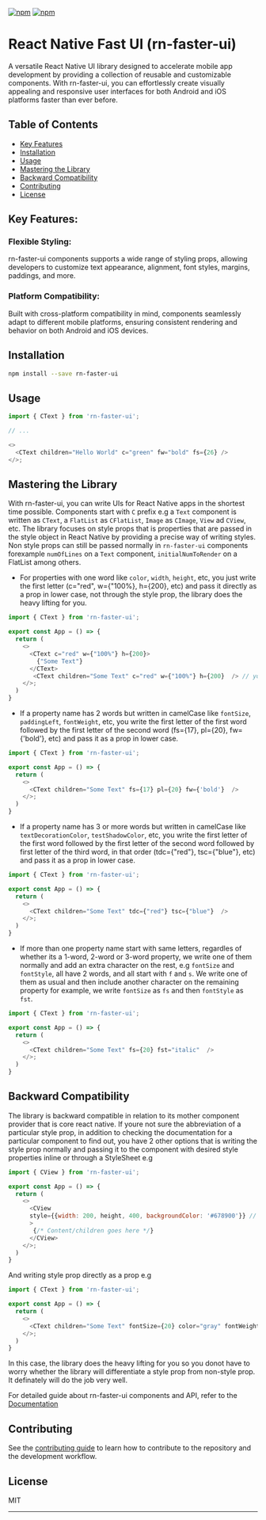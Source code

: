 [![npm](https://img.shields.io/npm/v/rn-faster-ui.svg)](https://npmjs.com/package/rn-faster-ui) [![npm](https://img.shields.io/npm/dm/rn-faster-ui.svg)](https://npmjs.com/package/rn-faster-ui)

# React Native Fast UI (rn-faster-ui)

A versatile React Native UI library designed to accelerate mobile app development by providing a collection of reusable and customizable components. With rn-faster-ui, you can effortlessly create visually appealing and responsive user interfaces for both Android and iOS platforms faster than ever before.

## Table of Contents

- [Key Features](#key-features)
- [Installation](#installation)
- [Usage](#usage)
- [Mastering the Library](#mastering-the-library)
- [Backward Compatibility](#backward-compatibility)
- [Contributing](#contributing)
- [License](#license)

## Key Features:

### Flexible Styling:

rn-faster-ui components supports a wide range of styling props, allowing developers to customize text appearance, alignment, font styles, margins, paddings, and more.

### Platform Compatibility:

Built with cross-platform compatibility in mind, components seamlessly adapt to different mobile platforms, ensuring consistent rendering and behavior on both Android and iOS devices.

## Installation

```sh
npm install --save rn-faster-ui
```

## Usage

```js
import { CText } from 'rn-faster-ui';

// ...

<>
  <CText children="Hello World" c="green" fw="bold" fs={26} />
</>;
```

## Mastering the Library

With rn-faster-ui, you can write UIs for React Native apps in the shortest time possible.
Components start with `C` prefix e.g a `Text` component is written as `CText`, a `FlatList` as `CFlatList`, `Image` as `CImage`, `View` ad `CView`, etc.
The library focuses on style props that is properties that are passed in the style object in React Native by providing a precise way of writing styles.
Non style props can still be passed normally in `rn-faster-ui` components forexample `numOfLines` on a `Text` component, `initialNumToRender` on a FlatList among others.

- For properties with one word like `color`, `width`, `height`, etc, you just write the first letter (c="red", w={"100%}, h={200}, etc) and pass it directly as a prop in lower case, not through the style prop, the library does the heavy lifting for you.

```js
import { CText } from 'rn-faster-ui';

export const App = () => {
  return (
    <>
      <CText c="red" w={"100%"} h={200}>
        {"Some Text"}
      </CText>
       <CText children="Some Text" c="red" w={"100%"} h={200}  /> // you can possibly have it self closing
    </>;
  )
}
```

- If a property name has 2 words but written in camelCase like `fontSize`, `paddingLeft`, `fontWeight`, etc, you write the first letter of the first word followed by the first letter of the second word (fs={17}, pl={20}, fw={'bold'}, etc) and pass it as a prop in lower case.

```js
import { CText } from 'rn-faster-ui';

export const App = () => {
  return (
    <>
      <CText children="Some Text" fs={17} pl={20} fw={'bold'}  />
    </>;
  )
}
```

- If a property name has 3 or more words but written in camelCase like `textDecorationColor`, `testShadowColor`, etc, you write the first letter of the first word followed by the first letter of the second word followed by first letter of the third word, in that order (tdc={"red"}, tsc={"blue"}, etc) and pass it as a prop in lower case.

```js
import { CText } from 'rn-faster-ui';

export const App = () => {
  return (
    <>
      <CText children="Some Text" tdc={"red"} tsc={"blue"}  />
    </>;
  )
}
```

- If more than one property name start with same letters, regardles of whether its a 1-word, 2-word or 3-word property, we write one of them normally and add an extra character on the rest, e.g `fontSize` and `fontStyle`, all have 2 words, and all start with `f` and `s`.
  We write one of them as usual and then include another character on the remaining property for example, we write `fontSize` as `fs` and then `fontStyle` as `fst`.

```js
import { CText } from 'rn-faster-ui';

export const App = () => {
  return (
    <>
      <CText children="Some Text" fs={20} fst="italic"  />
    </>;
  )
}
```

## Backward Compatibility

The library is backward compatible in relation to its mother component provider that is core react native.
If youre not sure the abbreviation of a particular style prop, in addition to checking the documentation for a particular component to find out, you have 2 other options that is writing the style prop normally and passing it to the component with desired style properties inline or through a StyleSheet e.g

```js
import { CView } from 'rn-faster-ui';

export const App = () => {
  return (
    <>
      <CView
      style={{width: 200, height, 400, backgroundColor: '#678900'}} // inline styles(can also accept them through a StyleSheet)
      >
       {/* Content/children goes here */}
      </CView>
    </>;
  )
}
```

And writing style prop directly as a prop e.g

```js
import { CText } from 'rn-faster-ui';

export const App = () => {
  return (
    <>
      <CText children="Some Text" fontSize={20} color="gray" fontWeight="bold"  />
    </>;
  )
}
```

In this case, the library does the heavy lifting for you so you donot have to worry whether the library will differentiate a style prop from non-style prop. It definately will do the job very well.

For detailed guide about rn-faster-ui components and API, refer to the
[Documentation](./src/components/api-reference/api.md)

## Contributing

See the [contributing guide](CONTRIBUTING.md) to learn how to contribute to the repository and the development workflow.

## License

MIT

---
